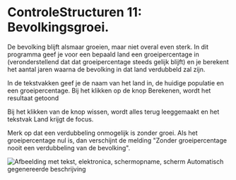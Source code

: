 # ControleStructuren 11: Bevolkingsgroei.

De bevolking blijft alsmaar groeien, maar niet overal even sterk. In dit
programma geef je voor een bepaald land een groeipercentage in
(veronderstellend dat dat groeipercentage steeds gelijk blijft) en je
berekent het aantal jaren waarna de bevolking in dat land verdubbeld zal
zijn.

In de tekstvakken geef je de naam van het land in, de huidige populatie
en een groeipercentage. Bij het klikken op de knop Berekenen, wordt het
resultaat getoond

Bij het klikken van de knop wissen, wordt alles terug leeggemaakt en het
tekstvak Land krijgt de focus.

Merk op dat een verdubbeling onmogelijk is zonder groei. Als het
groeipercentage nul is, dan verschijnt de melding "Zonder
groeipercentage nooit een verdubbeling van de bevolking".

![Afbeelding met tekst, elektronica, schermopname, scherm Automatisch
gegenereerde
beschrijving](./media/image1.png)